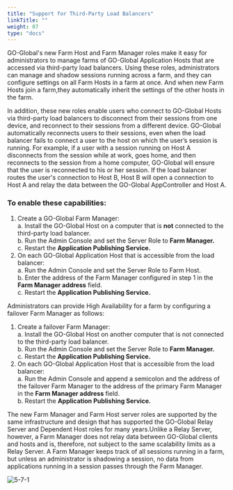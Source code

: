 ```yaml
---
title: "Support for Third-Party Load Balancers"
linkTitle: ""
weight: 07
type: "docs"
---
```


GO-Global's new Farm Host and Farm Manager roles make it easy for administrators to manage farms of GO-Global Application Hosts that are accessed via third-party load balancers. Using these roles, administrators can manage and shadow sessions running across a farm, and they can configure settings on all Farm Hosts in a farm at once. And when new Farm Hosts join a farm,they automatically inherit the settings of the other hosts in the farm.

In addition, these new roles enable users who connect to GO-Global Hosts via third-party load balancers to disconnect from their sessions from one device, and reconnect to their sessions from a different device. GO-Global automatically reconnects users to their sessions, even when the load balancer fails to connect a user to the host on which the user’s session is running. For example, if a user with a session running on Host A disconnects from the session while at work, goes home, and then reconnects to the session from a home computer, GO-Global will ensure that the user is reconnected to his or her session. If the load balancer routes the user's connection to Host B, Host B will open a connection to Host A and relay the data between the GO-Global AppController and Host A.

### To enable these capabilities:

1. Create a GO-Global Farm Manager:<br>
	a. Install the GO-Global Host on a computer that is **not** connected to the third-party load balancer.<br>
	b. Run the Admin Console and set the Server Role to **Farm Manager.** <br>
	c. Restart the **Application Publishing Service.** <br>
2. On each GO-Global Application Host that is accessible from the load balancer:<br>
	a. Run the Admin Console and set the Server Role to Farm Host.<br>
	b. Enter the address of the Farm Manager configured in step 1 in the **Farm Manager address** field.<br>
	c. Restart the **Application Publishing Service.**<br>

Administrators can provide High Availability for a farm by configuring a failover Farm Manager as follows:

1. Create a failover Farm Manager:<br>
	a. Install the GO-Global Host on another computer that is not connected to the third-party load balancer.<br>
	b. Run the Admin Console and set the Server Role to **Farm Manager.** <br>
	c. Restart the **Application Publishing Service.** <br>
2. On each GO-Global Application Host that is accessible from the load balancer:<br>
	a. Run the Admin Console and append a semicolon and the address of the failover Farm Manager to the address of the primary Farm Manager in the **Farm Manager address** field.<br>
	b. Restart the **Application Publishing Service.** <br>

The new Farm Manager and Farm Host server roles are supported by the same infrastructure and design that has supported the GO-Global Relay Server and Dependent Host roles for many years.Unlike a Relay Server, however, a Farm Manager does not relay data between GO-Global clients and hosts and is, therefore, not subject to the same scalability limits as a Relay Server. A Farm Manager keeps track of all sessions running in a farm, but unless an administrator is shadowing a session, no data from applications running in a session passes through the Farm Manager.

![5-7-1](/img/5-7-1.png)